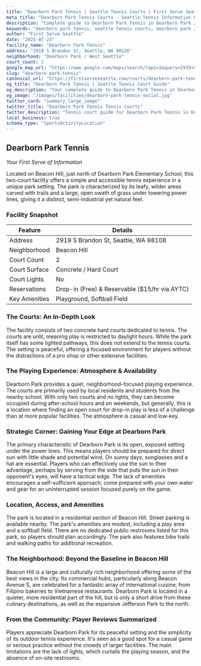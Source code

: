 ```yaml
---
title: "Dearborn Park Tennis | Seattle Tennis Courts | First Serve Seattle"
meta_title: "Dearborn Park Tennis Courts - Seattle Tennis Information & Reviews"
description: "Complete guide to Dearborn Park Tennis in Dearborn Park / West Seattle, Seattle. Court details, amenities, local tips, and reviews for tennis players in Seattle, WA."
keywords: "dearborn park tennis, seattle tennis courts, dearborn park / west seattle tennis, tennis courts near me, seattle tennis, 98126 tennis courts, public tennis courts seattle, outdoor tennis courts"
author: "First Serve Seattle"
date: "2025-07-23"
facility_name: "Dearborn Park Tennis"
address: "2919 S Brandon St, Seattle, WA 98126"
neighborhood: "Dearborn Park / West Seattle"
court_count: 2
google_map_url: "https://www.google.com/maps/search/?api=1&query=2919+S+Brandon+St%2C+Seattle%2C+WA+98126"
slug: "dearborn-park-tennis"
canonical_url: "https://firstserveseattle.com/courts/dearborn-park-tennis"
og_title: "Dearborn Park Tennis | Seattle Tennis Court Guide"
og_description: "Your complete guide to Dearborn Park Tennis in Dearborn Park / West Seattle. Court conditions, amenities, and local tennis insights."
og_image: "/images/facilities/dearborn-park-tennis-social.jpg"
twitter_card: "summary_large_image"
twitter_title: "Dearborn Park Tennis Tennis Courts"
twitter_description: "Tennis court guide for Dearborn Park Tennis in Dearborn Park / West Seattle, Seattle"
local_business: true
schema_type: "SportsActivityLocation"
---
```


## Dearborn Park Tennis

*Your First Serve of Information*

Located on Beacon Hill, just north of Dearborn Park Elementary School, this two-court facility offers a simple and accessible tennis experience in a unique park setting. The park is characterized by its leafy, wilder areas carved with trails and a large, open swath of grass under towering power lines, giving it a distinct, semi-industrial yet natural feel.   

### Facility Snapshot

| Feature | Details |
|---------|----------|
| Address | 2919 S Brandon St, Seattle, WA 98108 |
| Neighborhood | Beacon Hill |
| Court Count | 2 |
| Court Surface | Concrete / Hard Court |
| Court Lights | No |
| Reservations | Drop-in (Free) & Reservable ($15/hr via AYTC) |
| Key Amenities | Playground, Softball Field |

### The Courts: An In-Depth Look

The facility consists of two concrete hard courts dedicated to tennis. The courts are unlit, meaning play is restricted to daylight hours. While the park itself has some lighted pathways, this does not extend to the tennis courts. The setting is peaceful, offering a focused environment for players without the distractions of a pro shop or other extensive facilities.   

### The Playing Experience: Atmosphere & Availability

Dearborn Park provides a quiet, neighborhood-focused playing experience. The courts are primarily used by local residents and students from the nearby school. With only two courts and no lights, they can become occupied during after-school hours and on weekends, but generally, this is a location where finding an open court for drop-in play is less of a challenge than at more popular facilities. The atmosphere is casual and low-key.

### Strategic Corner: Gaining Your Edge at Dearborn Park

The primary characteristic of Dearborn Park is its open, exposed setting under the power lines. This means players should be prepared for direct sun with little shade and potential wind. On sunny days, sunglasses and a hat are essential. Players who can effectively use the sun to their advantage, perhaps by serving from the side that puts the sun in their opponent's eyes, will have a tactical edge. The lack of amenities encourages a self-sufficient approach; come prepared with your own water and gear for an uninterrupted session focused purely on the game.   

### Location, Access, and Amenities

The park is located in a residential section of Beacon Hill. Street parking is available nearby. The park's amenities are modest, including a play area and a softball field. There are no dedicated public restrooms listed for this park, so players should plan accordingly. The park also features bike trails and walking paths for additional recreation.   

### The Neighborhood: Beyond the Baseline in Beacon Hill

Beacon Hill is a large and culturally rich neighborhood offering some of the best views in the city. Its commercial hubs, particularly along Beacon Avenue S, are celebrated for a fantastic array of international cuisine, from Filipino bakeries to Vietnamese restaurants. Dearborn Park is located in a quieter, more residential part of the hill, but is only a short drive from these culinary destinations, as well as the expansive Jefferson Park to the north.   

### From the Community: Player Reviews Summarized

Players appreciate Dearborn Park for its peaceful setting and the simplicity of its outdoor tennis experience. It's seen as a good spot for a casual game or serious practice without the crowds of larger facilities. The main limitations are the lack of lights, which curtails the playing season, and the absence of on-site restrooms.
